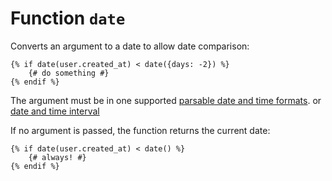 Function `date`
===============

<!-- {% raw %} -->

Converts an argument to a date to allow date comparison:

```twig
{% if date(user.created_at) < date({days: -2}) %}
    {# do something #}
{% endif %}
```

The argument must be in one supported [parsable date and time formats](../filters/date.md#parsing).
or [date and time interval](../filters/date_modify.md)

If no argument is passed, the function returns the current date:

```twig
{% if date(user.created_at) < date() %}
    {# always! #}
{% endif %}
```

<!-- {% endraw %} -->